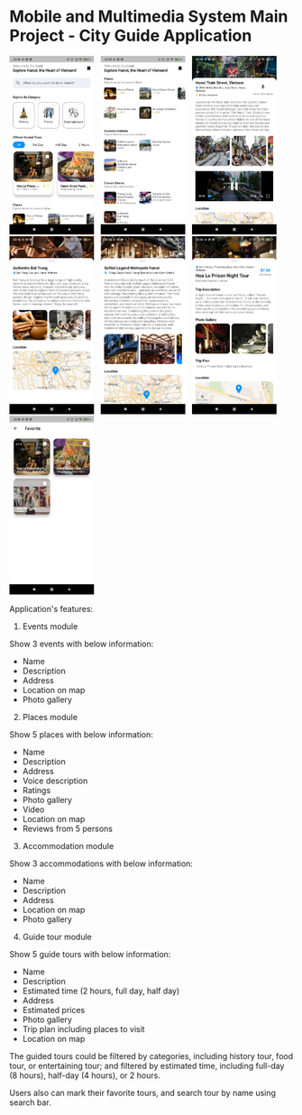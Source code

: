# Mobile and Multimedia System Main Project - City Guide Application

<img src="./images/main_scr1.jpg" width="150"> &nbsp; <img src="./images/main_scr2.jpg" width="150"> &nbsp; <img src="./images/place_scr.jpg" width="150"> &nbsp; <img src="./images/event_scr.jpg" width="150"> &nbsp; <img src="./images/accommodation_scr.jpg" width="150"> &nbsp; <img src="./images/guide_tour_scr.jpg" width="150"> &nbsp; <img src="./images/favorite_scr.jpg" width="150"> 

Application's features:

1. Events module

Show 3 events with below information:
- Name
- Description
- Address
- Location on map
- Photo gallery

2. Places module

Show 5 places with below information:
- Name
- Description
- Address
- Voice description
- Ratings
- Photo gallery
- Video
- Location on map
- Reviews from 5 persons

3. Accommodation module

Show 3 accommodations with below information:
- Name
- Description
- Address
- Location on map
- Photo gallery

4. Guide tour module

Show 5 guide tours with below information:
- Name
- Description
- Estimated time (2 hours, full day, half day)
- Address
- Estimated prices
- Photo gallery
- Trip plan including places to visit
- Location on map

The guided tours could be filtered by categories, including history tour, food tour, or entertaining tour; and filtered by estimated time, including full-day (8 hours), half-day (4 hours), or 2 hours.

Users also can mark their favorite tours, and search tour by name using search bar.

